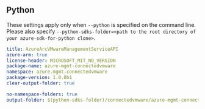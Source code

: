 ## Python

These settings apply only when `--python` is specified on the command line.
Please also specify `--python-sdks-folder=<path to the root directory of your azure-sdk-for-python clone>`.

```yaml $(python)
title: AzureArcVMwareManagementServiceAPI
azure-arm: true
license-header: MICROSOFT_MIT_NO_VERSION
package-name: azure-mgmt-connectedvmware
namespace: azure.mgmt.connectedvmware
package-version: 1.0.0b1
clear-output-folder: true
```

``` yaml $(python)
no-namespace-folders: true
output-folder: $(python-sdks-folder)/connectedvmware/azure-mgmt-connectedvmware/azure/mgmt/connectedvmware
```
